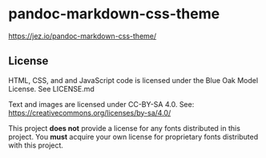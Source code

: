 # pandoc-markdown-css-theme

<https://jez.io/pandoc-markdown-css-theme/>

## License

HTML, CSS, and and JavaScript code is licensed under the Blue Oak Model License.
See LICENSE.md

Text and images are licensed under CC-BY-SA 4.0. See:
<https://creativecommons.org/licenses/by-sa/4.0/>

This project **does not** provide a license for any fonts distributed in this
project. You **must** acquire your own license for proprietary fonts distributed
with this project.
